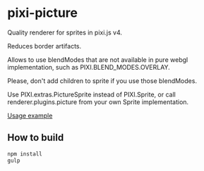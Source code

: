 # pixi-picture

Quality renderer for sprites in pixi.js v4.

Reduces border artifacts.

Allows to use blendModes that are not available in pure webgl implementation, such as PIXI.BLEND_MODES.OVERLAY.

Please, don't add children to sprite if you use those blendModes.

Use PIXI.extras.PictureSprite instead of PIXI.Sprite, or call renderer.plugins.picture from your own Sprite implementation.

[Usage example](https://pixijs.github.io/examples/index.html?s=picture&f=overlay.js&title=Overlay%20blendMode&plugins=pixi-picture&v=)

## How to build

```bash
npm install
gulp
```
